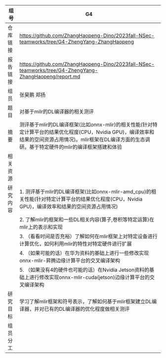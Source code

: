 | 组号 | G4     |
|------|--------|
|仓库链接 | https://github.com/ZhangHaopeng-Dino/2023fall-NSec-teamworks/tree/G4-ZhengYang-ZhangHaopeng | 
|报告链接 | https://github.com/ZhangHaopeng-Dino/2023fall-NSec-teamworks/tree/G4-ZhengYang-ZhangHaopeng/report.md|
| 组员 | 张昊鹏 郑扬   | 
| 题目 | 对基于milr的DL编译器的相关测评 |
| 摘要 | 测评基于mlir的DL编译框架(比如onnx-mlir)的相关性能(针对特定计算平台的结果优化程度(CPU，Nvidia GPU)，编译效率和结果的空间资源占用情况)。mlir框架在DL编译方面的生态调研。基于特定硬件的mlir的编译框架搭建和体验 |
| 相关资源 | |
| 研究内容 | 1. 测评基于mlir的DL编译框架(比如onnx-mlir-amd_cpu)的相关性能(针对特定计算平台的结果优化程度(CPU，Nvidia GPU)，编译效率和结果的空间资源占用情况) |
| | 2. 了解mlir的框架和一些DL相关内容(算子,卷积等特定运算)在mlir上的表示和实现 |
| | 3. （看看时间是否充裕）了解如何在mlir框架上对特定设备进行计算优化，如何利用mlir的特性对特定硬件进行扩展 |
| | 4. （如果可能的话）在华为资料的基础上进行一些修改实现onnx-mlir-昇腾边缘计算平台的交叉编译架构 |
| | 5. （如果没有4的硬件也可能的话）在Nvidia Jetson资料的基础上进行修改实现onnx-mlir-cuda(jetson)边缘计算平台的交叉编译架构 |
研究目标 | 学习了解mlir框架和符号表示，了解如何基于mlir框架建立DL编译器，并对已有的DL编译器的优化程度做相关测评 |
组员分工 |

